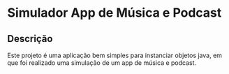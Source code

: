 <h1>Simulador App de Música e Podcast</h1>

<h2>Descrição</h2>

<p>Este projeto é uma aplicação bem simples para instanciar objetos java, em que foi realizado uma simulação de um app de música e podcast. </p>
